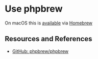 # Use phpbrew

On macOS this is [available](https://formulae.brew.sh/formula/phpbrew#default) via [Homebrew](https://brew.sh/)

## Resources and References

- [GitHub: phpbrew/phpbrew](https://github.com/phpbrew/phpbrew)
